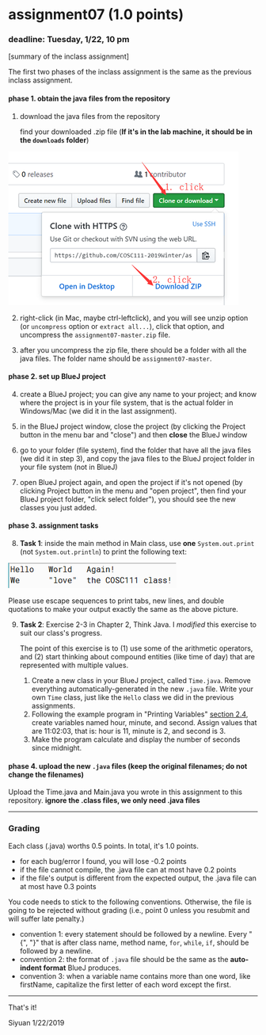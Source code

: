 # assignment07 (1.0 points)
### deadline: Tuesday, 1/22, 10 pm

[summary of the inclass assignment]

The first two phases of the inclass assignment is the same as the previous inclass assignment.

#### phase 1. obtain the java files from the repository
1. download the java files from the repository
   
   find your downloaded .zip file (**If it's in the lab machine, it should be in the ```downloads``` folder**)
   
![alt text](https://github.com/COSC111-2019Winter/assignments/blob/master/download.png "The download button in GitHub repo page")

2. right-click (in Mac, maybe ctrl-leftclick), and you will see unzip option (or ```uncompress``` option or ```extract all...```), click that option, and uncompress the ```assignment07-master.zip``` file.

3. after you uncompress the zip file, there should be a folder with all the java files. The folder name should be ```assignment07-master```.


#### phase 2. set up BlueJ project
4. create a BlueJ project; you can give any name to your project; and know where the project is in your file system, that is the actual folder in Windows/Mac (we did it in the last assignment).

5. in the BlueJ project window, close the project (by clicking the Project button in the menu bar and "close") and then **close** the BlueJ window

6. go to your folder (file system), find the folder that have all the java files (we did it in step 3), and copy the java files to the BlueJ project folder in your file system (not in BlueJ)

7. open BlueJ project again, and open the project if it's not opened (by clicking Project button in the menu and "open project", then find your BlueJ project folder, "click select folder"), you should see the new classes you just added.

#### phase 3. assignment tasks
8. **Task 1**: inside the main method in Main class, use **one** ```System.out.print``` (not ```System.out.println```) to print the following text:

![alt text](https://github.com/COSC111-2019Winter/assignments/blob/master/assignment07_01.PNG "The download button in GitHub repo page")

Please use escape sequences to print tabs, new lines, and double quotations to make your output exactly the same as the above picture.

9. **Task 2**: Exercise 2-3 in Chapter 2, Think Java. I *modified* this exercise to suit our class's progress.

   The point of this exercise is to (1) use some of the arithmetic operators, and (2) start thinking about compound entities (like time of day) that are represented with multiple values.

   1. Create a new class in your BlueJ project, called ```Time.java```. Remove everything automatically-generated in the new ```.java``` file. Write your own ```Time``` class, just like the ```Hello``` class we did in the previous assignments.
   2. Following the example program in "Printing Variables" [section 2.4](http://greenteapress.com/thinkjava6/html/thinkjava6003.html#sec22), create variables named hour, minute, and second. Assign values that are 11:02:03, that is: hour is 11, minute is 2, and second is 3.
   3. Make the program calculate and display the number of seconds since midnight.

#### phase 4. upload the new ```.java``` files (keep the original filenames; do not change the filenames)
Upload the Time.java and Main.java you wrote in this assignment to this repository.
**ignore the .class files, we only need .java files**


---
### Grading
Each class (.java) worths 0.5 points. In total, it's 1.0 points.

* for each bug/error I found, you will lose -0.2 points
* if the file cannot compile, the .java file can at most have 0.2 points
* if the file's output is different from the expected output, the .java file can at most have 0.3 points

You code needs to stick to the following conventions. Otherwise, the file is going to be rejected without grading (i.e., point 0 unless you resubmit and will suffer late penalty.)

* convention 1: every statement should be followed by a newline. Every "{", "}" that is after class name, method name, ```for```, ```while```, ```if```, should be followed by a newline.
* convention 2: the format of ```.java``` file should be the same as the **auto-indent format** BlueJ produces.
* convention 3: when a variable name contains more than one word, like firstName, capitalize the first letter of each word except the first.


---

That's it!

Siyuan
1/22/2019
